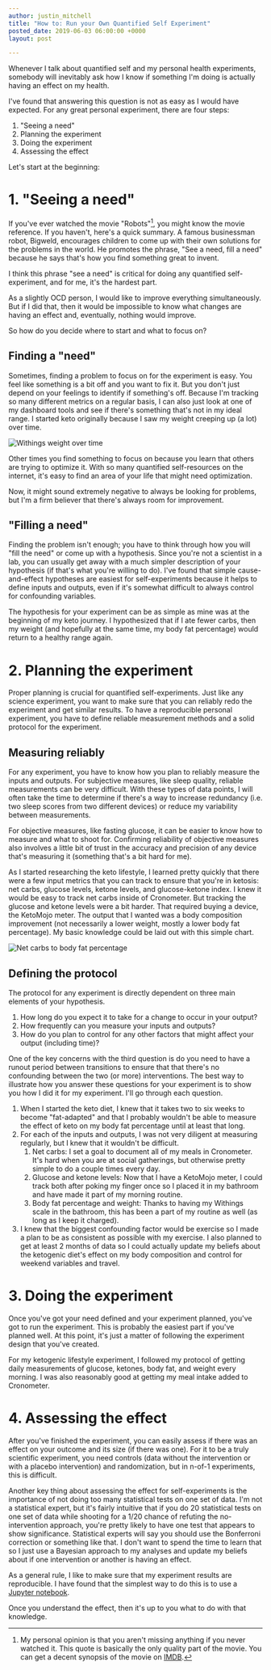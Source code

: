 ```yaml
---
author: justin_mitchell
title: "How to: Run your Own Quantified Self Experiment"
posted_date: 2019-06-03 06:00:00 +0000
layout: post

---
```

Whenever I talk about quantified self and my personal health experiments, somebody will inevitably ask how I know if something I'm doing is actually having an effect on my health. 

I've found that answering this question is not as easy as I would have expected. For any great personal experiment, there are four  steps:

1. "Seeing a need"
2. Planning the experiment
3. Doing the experiment
4. Assessing the effect

Let's start at the beginning: 

# 1. "Seeing a need"

If you've ever watched the movie "Robots"[^1], you might know the movie reference. If you haven't, here's a quick summary. A famous businessman robot, Bigweld, encourages children to come up with their own solutions for the problems in the world. He promotes the phrase, "See a need, fill a need" because he says that's how you find something great to invent.

I think this phrase "see a need" is critical for doing any quantified self-experiment, and for me, it's the hardest part.

As a slightly OCD person, I would like to improve everything simultaneously. But if I did that, then it would be impossible to know what changes are having an effect and, eventually, nothing would improve.

So how do you decide where to start and what to focus on?

## Finding a "need"

Sometimes, finding a problem to focus on for the experiment is easy. You feel like something is a bit off and you want to fix it. But you don't just depend on your feelings to identify if something's off. Because I'm tracking so many different metrics on a regular basis, I can also just look at one of my dashboard tools and see if there's something that's not in my ideal range. I started keto originally because I saw my weight creeping up (a lot) over time. 

![Withings weight over time]({{site.url}}/assets/images/withings-weight.png)

Other times you find something to focus on because you learn that others are trying to optimize it. With so many quantified self-resources on the internet, it's easy to find an area of your life that might need optimization. 

Now, it might sound extremely negative to always be looking for problems, but I'm a firm believer that there's always room for improvement. 

## "Filling a need"

Finding the problem isn't enough; you have to think through how you will "fill the need" or come up with a hypothesis. Since you're not a scientist in a lab, you can usually get away with a much simpler description of your hypothesis (if that's what you're willing to do). I've found that simple cause-and-effect hypotheses are easiest for self-experiments because it helps to define inputs and outputs, even if it's somewhat difficult to always control for confounding variables.

The hypothesis for your experiment can be as simple as mine was at the beginning of my keto journey. I hypothesized that if I ate fewer carbs, then my weight (and hopefully at the same time, my body fat percentage) would return to a healthy range again. 

# 2. Planning the experiment

Proper planning is crucial for quantified self-experiments. Just like any science experiment, you want to make sure that you can reliably redo the experiment and get similar results. To have a reproducible personal experiment, you have to define reliable measurement methods and a solid protocol for the experiment. 

## Measuring reliably

For any experiment, you have to know how you plan to reliably measure the inputs and outputs. For subjective measures, like sleep quality, reliable measurements can be very difficult. With these types of data points, I will often take the time to determine if there's a way to increase redundancy (i.e. two sleep scores from two different devices) or reduce my variability between measurements. 

For objective measures, like fasting glucose, it can be easier to know how to measure and what to shoot for. Confirming reliability of objective measures also involves a little bit of trust in the accuracy and precision of any device that's measuring it (something that's a bit hard for me).

As I started researching the keto lifestyle, I learned pretty quickly that there were a few input metrics that you can track to ensure that you're in ketosis: net carbs, glucose levels, ketone levels, and glucose-ketone index. I knew it would be easy to track net carbs inside of Cronometer. But tracking the glucose and ketone levels were a bit harder. That required buying a device, the KetoMojo meter. The output that I wanted was a body composition improvement (not necessarily a lower weight, mostly a lower body fat percentage). My basic knowledge could be laid out with this simple chart. 

![Net carbs to body fat percentage]({{site.url}}/assets/images/net-carbs-to-bfp.png)

## Defining the protocol 

The protocol for any experiment is directly dependent on three main elements of your hypothesis.

1. How long do you expect it to take for a change to occur in your output?
2. How frequently can you measure your inputs and outputs?
3. How do you plan to control for any other factors that might affect your output (including time)?

One of the key concerns with the third question is do you need to have a runout period between transitions to ensure that that there's no confounding between the two (or more) interventions. The best way to illustrate how you answer these questions for your experiment is to show you how I did it for my experiment. I'll go through each question.

1. When I started the keto diet, I knew that it takes two to six weeks to become "fat-adapted" and that I probably wouldn't be able to measure the effect of keto on my body fat percentage until at least that long. 
2. For each of the inputs and outputs, I was not very diligent at measuring regularly, but I knew that it wouldn't be difficult. 
	1. Net carbs: I set a goal to document all of my meals in Cronometer. It's hard when you are at social gatherings, but otherwise pretty simple to do a couple times every day. 
	2. Glucose and ketone levels: Now that I have a KetoMojo meter, I could track both after poking my finger once so I placed it in my bathroom and have made it part of my morning routine. 
	3. Body fat percentage and weight: Thanks to having my Withings scale in the bathroom, this has been a part of my routine as well (as long as I keep it charged).
3. I knew that the biggest confounding factor would be exercise so I made a plan to be as consistent as possible with my exercise. I also planned to get at least 2 months of data so I could actually update my beliefs about the ketogenic diet's effect on my body composition and control for weekend variables and travel.

# 3. Doing the experiment

Once you've got your need defined and your experiment planned, you've got to run the experiment. This is probably the easiest part if you've planned well. At this point, it's just a matter of following the experiment design that you've created.

For my ketogenic lifestyle experiment, I followed my protocol of getting daily measurements of glucose, ketones, body fat, and weight every morning. I was also reasonably good at getting my meal intake added to Cronometer.  

# 4. Assessing the effect

After you've finished the experiment, you can easily assess if there was an effect on your outcome and its size (if there was one). For it to be a truly scientific experiment, you need controls (data without the intervention or with a placebo intervention) and randomization, but in n-of-1 experiments, this is difficult. 

Another key thing about assessing the effect for self-experiments is the importance of not doing too many statistical tests on one set of data. I'm not a statistical expert, but it's fairly intuitive that if you do 20 statistical tests on one set of data while shooting for a 1/20 chance of refuting the no-intervention approach, you're pretty likely to have one test that appears to show significance. Statistical experts will say you should use the Bonferroni correction or something like that. I don't want to spend the time to learn that so I just use a Bayesian approach to my analyses and update my beliefs about if one intervention or another is having an effect. 

As a general rule, I like to make sure that my experiment results are reproducible. I have found that the simplest way to do this is to use a [Jupyter notebook](https://jupyter.org/). 

Once you understand the effect, then it's up to you what to do with that knowledge.

[^1]: My personal opinion is that you aren't missing anything if you never watched it. This quote is basically the only quality part of the movie. You can get a decent synopsis of the movie on [IMDB](https://www.imdb.com/title/tt0358082/).
